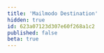 ```yaml
---
title: 'Mailmodo Destination'
hidden: true
id: 623a07123d307e60f268a1c2
published: false
beta: true
---
```

